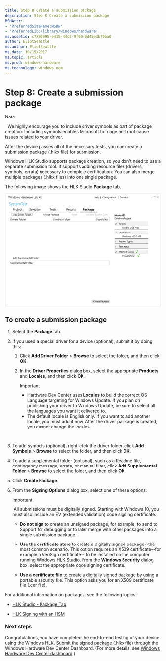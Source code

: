 ```yaml
---
title: Step 8 Create a submission package
description: Step 8 Create a submission package
MSHAttr:
- 'PreferredSiteName:MSDN'
- 'PreferredLib:/library/windows/hardware'
ms.assetid: c7890995-e415-44c2-9f90-0d45e3b79ba0
author: EliotSeattle
ms.author: EliotSeattle
ms.date: 10/15/2017
ms.topic: article
ms.prod: windows-hardware
ms.technology: windows-oem
---
```


# Step 8: Create a submission package

>[!NOTE]
>  We highly encourage you to include driver symbols as part of package creation. Including symbols enables Microsoft to triage and root cause issues related to your driver.

After the device passes all of the necessary tests, you can create a submission package (.hlkx file) for submission.

Windows HLK Studio supports package creation, so you don't need to use a separate submission tool. It supports adding resource files (drivers, symbols, errata) necessary to complete certification. You can also merge multiple packages (.hlkx files) into one single package.

The following image shows the HLK Studio **Package** tab.

![hlk studio package tab](images/hlk-studio-package-tab.png)

## To create a submission package


1.  Select the **Package** tab.

2.  If you used a special driver for a device (optional), submit it by doing this:

    1.  Click **Add Driver Folder** > **Browse** to select the folder, and then click **OK**.

    2.  In the **Driver Properties** dialog box, select the appropriate **Products** and **Locales**, and then click **OK**.

        >[!IMPORTANT]
        > * Hardware Dev Center uses **Locales** to build the correct OS Language targeting for Windows Update. If you plan on publishing your driver to Windows Update, be sure to select all the languages you want it delivered to. 
        > * The default locale is English only. If you want to add another locale, you must add it now. After the driver package is created, you cannot change the locales.  

         

3.  To add symbols (optional), right-click the driver folder, click **Add Symbols** &gt; **Browse** to select the folder, and then click **OK**.

4.  To add a supplemental folder (optional), such as a Readme file, contingency message, errata, or manual filter, click **Add Supplemental Folder** &gt; **Browse** to select the folder, and then click **OK**.

5.  Click **Create Package**.

6.  From the **Signing Options** dialog box, select one of these options:

    >[!IMPORTANT]
    > All submissions must be digitally signed.
    > Starting with Windows 10, you must also include an EV (extended validation) code signing certificate.

    -   **Do not sign** to create an unsigned package, for example, to send to Support for debugging or to later merge with other packages into a single submission package.

    -   **Use the certificate store** to create a digitally signed package--the most common scenario. This option requires an X509 certificate--for example a VeriSign certificate-- to be installed on the computer running Windows HLK Studio. From the **Windows Security** dialog box, select the appropriate code signing certificate.

    -   **Use a certificate file** to create a digitally signed package by using a portable security file. This option asks you for an X509 certificate file (.cer file).

For additional information on packages, see the following topics:

-   [HLK Studio - Package Tab](..\user\hlk-studio---package-tab.md)

-   [HLK Signing with an HSM](..\user\hlk-signing-with-an-hsm.md)

### Next steps

Congratulations, you have completed the end-to-end testing of your device using the Windows HLK. Submit the signed package (.hlkx file) through the Windows Hardware Dev Center Dashboard. (For more details, see [Windows Hardware Dev Center dashboard](https://docs.microsoft.com/en-us/windows-hardware/drivers/dashboard/).)

 

 






